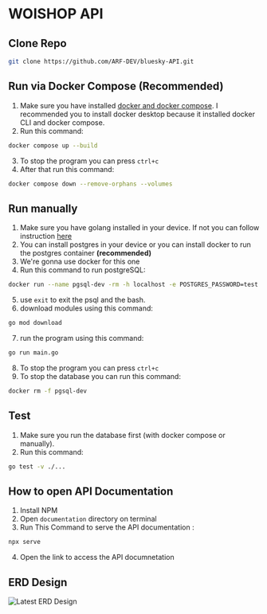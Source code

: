 # WOISHOP API

## Clone Repo
```bash
git clone https://github.com/ARF-DEV/bluesky-API.git
```
## Run via Docker Compose (Recommended)
1. Make sure you have installed [docker and docker compose](https://docs.docker.com/compose/install). I recommended you to install docker desktop because it installed docker CLI and docker compose.
2. Run this command:
```bash
docker compose up --build
```
3. To stop the program you can press `ctrl+c`
4. After that run this command:
```bash
docker compose down --remove-orphans --volumes
```

## Run manually
1. Make sure you have golang installed in your device. If not you can follow instruction [here](https://go.dev/doc/install)
2. You can install postgres in your device or you can install docker to run the postgres container **(recommended)**
3. We're gonna use docker for this one
4. Run this command to run postgreSQL:
```bash
docker run --name pgsql-dev -rm -h localhost -e POSTGRES_PASSWORD=test -dp 5432:5432 postgres
```
5. use `exit` to exit the psql and the bash.
6. download modules using this command:
```bash
go mod download
```
7. run the program using this command:
```bash
go run main.go
```
8. To stop the program you can press `ctrl+c`
9. To stop the database you can run this command:
```bash
docker rm -f pgsql-dev
```

## Test
1. Make sure you run the database first (with docker compose or manually).
2. Run this command:
```bash
go test -v ./...
```

## How to open API Documentation
1. Install NPM
2. Open `documentation` directory on terminal
3. Run This Command to serve the API documentation :
```bash
npx serve
```
4. Open the link to access the API documnetation

## ERD Design
![Latest ERD Design](https://gitlab.com/arf-dev-azura-intern/study-case-1/-/raw/main/ERD%20Design.png)
